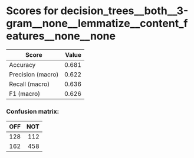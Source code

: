 # Scores for decision_trees__both__3-gram__none__lemmatize__content_features__none__none
|      Score      |Value|
|-----------------|----:|
|Accuracy         |0.681|
|Precision (macro)|0.622|
|Recall (macro)   |0.636|
|F1 (macro)       |0.626|

### Confusion matrix:
|OFF|NOT|
|--:|--:|
|128|112|
|162|458|

